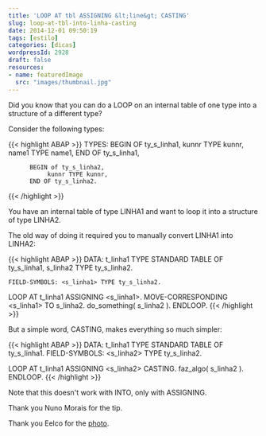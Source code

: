 ```yaml
---
title: 'LOOP AT tbl ASSIGNING &lt;line&gt; CASTING'
slug: loop-at-tbl-into-linha-casting
date: 2014-12-01 09:50:19
tags: [estilo]
categories: [dicas]
wordpressId: 2928
draft: false
resources:
- name: featuredImage
  src: "images/thumbnail.jpg"
---
```

Did you know that you can do a LOOP on an internal table of one type into a structure of a different type?

<!--more-->

Consider the following types:


{{< highlight ABAP >}}
TYPES: BEGIN OF ty_s_linha1,
               kunnr TYPE kunnr,
               name1 TYPE name1,
          END OF ty_s_linha1,

          BEGIN of ty_s_linha2,
               kunnr TYPE kunnr,
          END OF ty_s_linha2.
 {{< /highlight >}}

You have an internal table of type LINHA1 and want to loop it into a structure of type LINHA2.

The old way of doing it required you to manually convert LINHA1 into LINHA2:


{{< highlight ABAP >}}
    DATA: t_linha1 TYPE STANDARD TABLE OF ty_s_linha1,
              s_linha2 TYPE ty_s_linha2.

    FIELD-SYMBOLS: <s_linha1> TYPE ty_s_linha2.
    
   LOOP AT t_linha1 ASSIGNING <s_linha1>.
     MOVE-CORRESPONDING <s_linha1> TO s_linha2.
     do_something( s_linha2 ).
  ENDLOOP.
{{< /highlight >}}

But a simple word, CASTING, makes everything so much simpler:


{{< highlight ABAP >}}
    DATA: t_linha1 TYPE STANDARD TABLE OF ty_s_linha1.
    FIELD-SYMBOLS: <s_linha2> TYPE ty_s_linha2.
    
   LOOP AT t_linha1 ASSIGNING <s_linha2> CASTING.
    faz_algo( s_linha2 ).
  ENDLOOP.
{{< /highlight >}}

Note that this doesn't work with INTO, only with ASSIGNING.

Thank you Nuno Morais for the tip.

Thank you Eelco for the [photo][1].

   [1]: “https://www.flickr.com/photos/smiling_da_vinci/12781401”
